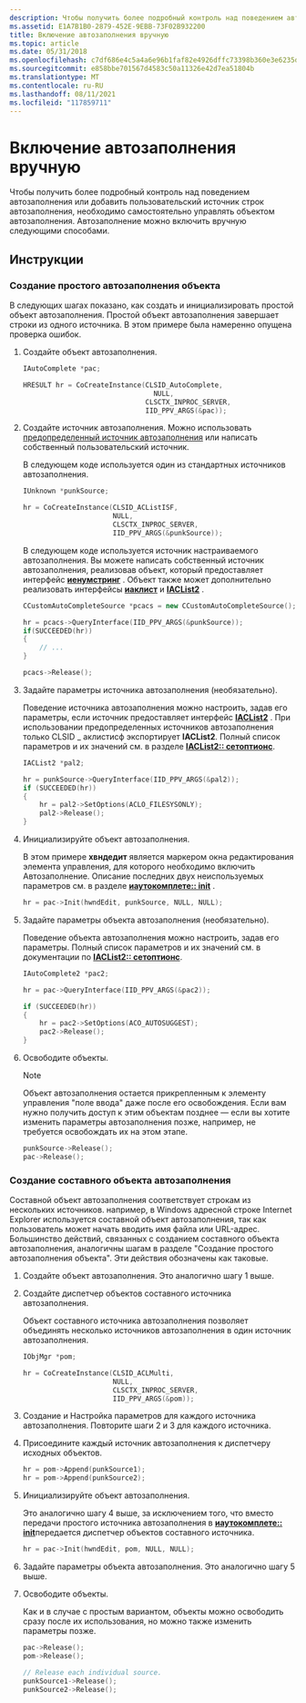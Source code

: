 ```yaml
---
description: Чтобы получить более подробный контроль над поведением автозаполнения или добавить пользовательский источник строк автозаполнения, необходимо самостоятельно управлять объектом автозаполнения.
ms.assetid: E1A7B1B0-2879-452E-9EBB-73F02B932200
title: Включение автозаполнения вручную
ms.topic: article
ms.date: 05/31/2018
ms.openlocfilehash: c7df686e4c5a4a6e96b1faf82e4926dffc73398b360e3e6235d6a61451eae189
ms.sourcegitcommit: e858bbe701567d4583c50a11326e42d7ea51804b
ms.translationtype: MT
ms.contentlocale: ru-RU
ms.lasthandoff: 08/11/2021
ms.locfileid: "117859711"
---
```

# <a name="how-to-enable-autocomplete-manually"></a>Включение автозаполнения вручную

Чтобы получить более подробный контроль над поведением автозаполнения или добавить пользовательский источник строк автозаполнения, необходимо самостоятельно управлять объектом автозаполнения. Автозаполнение можно включить вручную следующими способами.

## <a name="instructions"></a>Инструкции

### <a name="creating-a-simple-autocomplete-object"></a>Создание простого автозаполнения объекта

В следующих шагах показано, как создать и инициализировать простой объект автозаполнения. Простой объект автозаполнения завершает строки из одного источника. В этом примере была намеренно опущена проверка ошибок.

1.  Создайте объект автозаполнения.

    ```C++
    IAutoComplete *pac;

    HRESULT hr = CoCreateInstance(CLSID_AutoComplete, 
                                    NULL, 
                                  CLSCTX_INPROC_SERVER,
                                  IID_PPV_ARGS(&pac));
    ```

    

2.  Создайте источник автозаполнения. Можно использовать [предопределенный источник автозаполнения](ac-ovw.md) или написать собственный пользовательский источник.

    В следующем коде используется один из стандартных источников автозаполнения.

    ```C++
    IUnknown *punkSource;

    hr = CoCreateInstance(CLSID_ACListISF, 
                          NULL, 
                          CLSCTX_INPROC_SERVER,
                          IID_PPV_ARGS(&punkSource));
    ```

    

    В следующем коде используется источник настраиваемого автозаполнения. Вы можете написать собственный источник автозаполнения, реализовав объект, который предоставляет интерфейс [**иенумстринг**](/windows/win32/api/objidlbase/nn-objidlbase-ienumstring) . Объект также может дополнительно реализовать интерфейсы [**иаклист**](/windows/win32/api/shlobj_core/nn-shlobj_core-iaclist) и [**IACList2**](/windows/win32/api/shlobj_core/nn-shlobj_core-iaclist2) .

    ```C++
    CCustomAutoCompleteSource *pcacs = new CCustomAutoCompleteSource();

    hr = pcacs->QueryInterface(IID_PPV_ARGS(&punkSource));
    if(SUCCEEDED(hr))
    {
        // ...
    }

    pcacs->Release();
    ```

    

3.  Задайте параметры источника автозаполнения (необязательно).

    Поведение источника автозаполнения можно настроить, задав его параметры, если источник предоставляет интерфейс [**IACList2**](/windows/win32/api/shlobj_core/nn-shlobj_core-iaclist2) . При использовании предопределенных источников автозаполнения только CLSID \_ аклистисф экспортирует **IACList2**. Полный список параметров и их значений см. в разделе [**IACList2:: сетоптионс**](/windows/win32/api/shlobj_core/nf-shlobj_core-iaclist2-setoptions).

    ```C++
    IACList2 *pal2;

    hr = punkSource->QueryInterface(IID_PPV_ARGS(&pal2));
    if (SUCCEEDED(hr))
    {
        hr = pal2->SetOptions(ACLO_FILESYSONLY);
        pal2->Release();
    }
    ```

    

4.  Инициализируйте объект автозаполнения.

    В этом примере **хвндедит** является маркером окна редактирования элемента управления, для которого необходимо включить Автозаполнение. Описание последних двух неиспользуемых параметров см. в разделе [**иаутокомплете:: init**](/windows/desktop/api/Shldisp/nf-shldisp-iautocomplete-init) .

    ```C++
    hr = pac->Init(hwndEdit, punkSource, NULL, NULL);
    ```

    

5.  Задайте параметры объекта автозаполнения (необязательно).

    Поведение объекта автозаполнения можно настроить, задав его параметры. Полный список параметров и их значений см. в документации по [**IACList2:: сетоптионс**](/windows/win32/api/shlobj_core/nf-shlobj_core-iaclist2-setoptions).

    ```C++
    IAutoComplete2 *pac2;

    hr = pac->QueryInterface(IID_PPV_ARGS(&pac2));

    if (SUCCEEDED(hr))
    {
        hr = pac2->SetOptions(ACO_AUTOSUGGEST);
        pac2->Release();
    }
    ```

    

6.  Освободите объекты.

    > [!Note]  
    > Объект автозаполнения остается прикрепленным к элементу управления "поле ввода" даже после его освобождения. Если вам нужно получить доступ к этим объектам позднее — если вы хотите изменить параметры автозаполнения позже, например, не требуется освобождать их на этом этапе.

     

    ```C++
    punkSource->Release();
    pac->Release();
    ```

    

### <a name="creating-a-compound-autocomplete-object"></a>Создание составного объекта автозаполнения

Составной объект автозаполнения соответствует строкам из нескольких источников. например, в Windows адресной строке Internet Explorer используется составной объект автозаполнения, так как пользователь может начать вводить имя файла или URL-адрес. Большинство действий, связанных с созданием составного объекта автозаполнения, аналогичны шагам в разделе "Создание простого автозаполнения объекта". Эти действия обозначены как таковые.

1.  Создайте объект автозаполнения. Это аналогично шагу 1 выше.

2.  Создайте диспетчер объектов составного источника автозаполнения.

    Объект составного источника автозаполнения позволяет объединять несколько источников автозаполнения в один источник автозаполнения.

    ```C++
    IObjMgr *pom;

    hr = CoCreateInstance(CLSID_ACLMulti, 
                          NULL, 
                          CLSCTX_INPROC_SERVER,
                          IID_PPV_ARGS(&pom));
    ```

    

3.  Создание и Настройка параметров для каждого источника автозаполнения. Повторите шаги 2 и 3 для каждого источника.

4.  Присоедините каждый источник автозаполнения к диспетчеру исходных объектов.

    ```C++
    hr = pom->Append(punkSource1);
    hr = pom->Append(punkSource2);
    ```

    

5.  Инициализируйте объект автозаполнения.

    Это аналогично шагу 4 выше, за исключением того, что вместо передачи простого источника автозаполнения в [**иаутокомплете:: init**](/windows/desktop/api/Shldisp/nf-shldisp-iautocomplete-init)передается диспетчер объектов составного источника.

    ```C++
    hr = pac->Init(hwndEdit, pom, NULL, NULL);
    ```

    

6.  Задайте параметры объекта автозаполнения. Это аналогично шагу 5 выше.

7.  Освободите объекты.

    Как и в случае с простым вариантом, объекты можно освободить сразу после их использования, но можно также изменить параметры позже.

    ```C++
    pac->Release();
    pom->Release();

    // Release each individual source.
    punkSource1->Release(); 
    punkSource2->Release();
    ```

    

 

 
